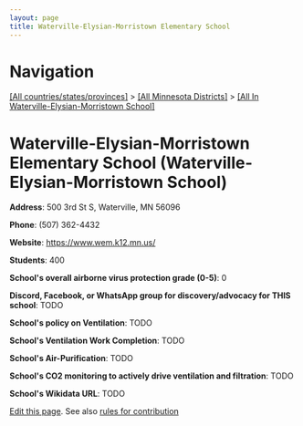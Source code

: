 ```yaml
---
layout: page
title: Waterville-Elysian-Morristown Elementary School
---
```

# Navigation

[[All countries/states/provinces]](../../..) > [[All Minnesota Districts]](../..) > [[All In Waterville-Elysian-Morristown School]](..)

# Waterville-Elysian-Morristown Elementary School (Waterville-Elysian-Morristown School)

**Address**: 500 3rd St S, Waterville, MN 56096

**Phone**: (507) 362-4432

**Website**: <https://www.wem.k12.mn.us/>

**Students**: 400

**School's overall airborne virus protection grade (0-5)**: 0

**Discord, Facebook, or WhatsApp group for discovery/advocacy for THIS school**: TODO

**School's policy on Ventilation**: TODO

**School's Ventilation Work Completion**: TODO

**School's Air-Purification**: TODO

**School's CO2 monitoring to actively drive ventilation and filtration**: TODO

**School's Wikidata URL**: TODO


[Edit this page](https://github.com/ventilate-schools/MN/edit/main/./Waterville-Elysian-Morristown_School/Waterville-Elysian-Morristown_Elementary_School.md). See also [rules for contribution](../../../contribution-rules/)